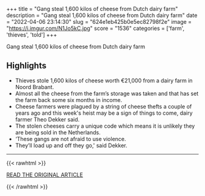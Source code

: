 +++
title = "Gang steal 1,600 kilos of cheese from Dutch dairy farm"
description = "Gang steal 1,600 kilos of cheese from Dutch dairy farm"
date = "2022-04-06 23:14:30"
slug = "624e1eb425b0e5ec82798f2e"
image = "https://i.imgur.com/N1Jo5kC.jpg"
score = "1536"
categories = ['farm', 'thieves', 'told']
+++

Gang steal 1,600 kilos of cheese from Dutch dairy farm

## Highlights

- Thieves stole 1,600 kilos of cheese worth €21,000 from a dairy farm in Noord Brabant.
- Almost all the cheese from the farm’s storage was taken and that has set the farm back some six months in income.
- Cheese farmers were plagued by a string of cheese thefts a couple of years ago and this week's heist may be a sign of things to come, dairy farmer Theo Dekker said.
- The stolen cheeses carry a unique code which means it is unlikely they are being sold in the Netherlands.
- ‘These gangs are not afraid to use violence.
- They’ll load up and off they go,' said Dekker.

---

{{< rawhtml >}}
  <p class="article-category">
    <a target="_blank" href="https://www.dutchnews.nl/news/2022/04/gang-steal-1600-kilos-of-cheese-from-dutch-dairy-farm/">READ THE ORIGINAL ARTICLE</a>
  </p>
{{< /rawhtml >}}

